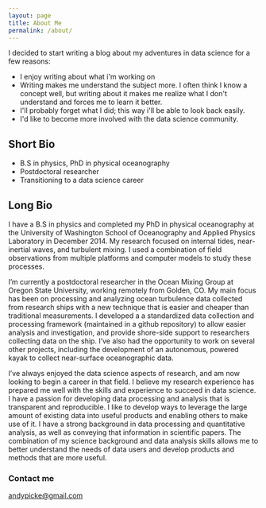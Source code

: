 ```yaml
---
layout: page
title: About Me
permalink: /about/
---
```


I decided to start writing a blog about my adventures in data science for a few reasons:
- I enjoy writing about what i'm working on
- Writing makes me understand the subject more. I often think I know a concept well, but writing about it makes me realize what I don't understand and forces me to learn it better.
- I'll probably forget what I did; this way i'll be able to look back easily.
- I'd like to become more involved with the data science community.

## Short Bio
- B.S in physics, PhD in physical oceanography
- Postdoctoral researcher
- Transitioning to a data science career 

## Long Bio

I have a B.S in physics and completed my PhD in physical oceanography at the University of Washington School of Oceanography and Applied Physics Laboratory in December 2014. My research focused on internal tides, near-inertial waves, and turbulent mixing. I used a combination of field observations from multiple platforms and computer models to study these processes. 

I’m currently a postdoctoral researcher in the Ocean Mixing Group at Oregon State University, working remotely from Golden, CO. My main focus has been on processing and analyzing ocean turbulence data collected from research ships with a new technique that is easier and cheaper than traditional measurements. I developed a a standardized data collection and processing framework (maintained in a github repository) to allow easier analysis and investigation, and provide shore-side support to researchers collecting data on the ship. I’ve also had the opportunity to work on several other projects, including the development of an autonomous, powered kayak to collect near-surface oceanographic data. 

I’ve always enjoyed the data science aspects of research, and am now looking to begin a career in that field. I believe my research experience has prepared me well with the skills and experience to succeed in data science. I have a passion for developing data processing and analysis that is transparent and reproducible. I like to develop ways to leverage the large amount of existing data into useful products and enabling others to make use of it. I have a strong background in data processing and quantitative analysis, as well as conveying that information in scientific papers. The combination of my science background and data analysis skills allows me to better understand the needs of data users and develop products and methods that are more useful. 

### Contact me

[andypicke@gmail.com](mailto:andypicke@gmail.com)
